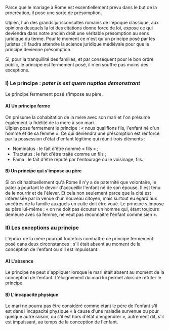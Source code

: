Parce que le mariage à Rome est essentiellement prévu dans le but de la procréation, il pose une sorte de présomption.  
  
Ulpien, l'un des grands jurisconsultes romains de l'époque classique, aux opinions desquels la loi des citations donne force de loi, expose ce qui deviendra dans notre ancien droit une véritable présomption au sens juridique du terme. Pour le moment ce n'est qu'un principe posé par les juristes ; il faudra attendre la science juridique médiévale pour que le principe devienne présomption.  
  
Si, pour la tranquillité des familles, et par conséquent pour le bon ordre public, le principe est fermement posé, il n'en souffre pas moins des exceptions.  
  
### I) Le principe : *pater is est quem nuptiae demonstrant*  
  
Le principe fermement posé s'impose au père.  

#### A) Un principe ferme

On présume la cohabitation de la mère avec son mari et l'on présume également la fidélité de la mère à son mari.  
Ulpien pose fermement le principe : « nous qualifions fils, l'enfant né d'un homme et de sa femme ». Ce qui deviendra une présomption est renforcé par la possession d'état d'enfant légitime qui réunit trois éléments :  

- Nominatus : le fait d'être nommé « fils » ;
- Tractatus : le fait d'être traité comme un fils ;
- Fama : le fait d'être réputé par l'entourage ou le voisinage, fils.

#### B) Un principe qui s'impose au père

Si on dit habituellement qu'à Rome il n'y a de paternité que volontaire, le pater a pourtant le devoir d'accueillir l'enfant né de son épouse. Il est tenu de le nourrir et de l'élever. Et cela non seulement parce que la cité est intéressée par la venue d'un nouveau citoyen, mais surtout eu égard aux ancêtres de la famille auxquels un culte doit être voué. Le principe s'impose au père lui-même : « on ne doit pas écouter un homme qui, étant toujours demeuré avec sa femme, ne veut pas reconnaître l'enfant comme sien ».  
  
  
### II) Les exceptions au principe  
  
L'époux de la mère pourrait toutefois combattre ce principe fermement posé dans deux circonstances : s'il était absent au moment de la conception de l'enfant ou s'il est impuissant.  
#### A) L'absence

Le principe ne peut s'appliquer lorsque le mari était absent au moment de la conception de l'enfant. L'éloignement du mari lui permet alors de réfuter le principe.  
  
#### B) L'incapacité physique

Le mari ne pourra pas être considéré comme étant le père de l'enfant s'il est dans l'incapacité physique « à cause d'une maladie survenue ou pour quelque autre raison, ou s'il est hors d'état d'engendrer », autrement dit, s'il est impuissant, au temps de la conception de l'enfant.